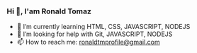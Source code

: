 ### Hi 👋, I'am Ronald Tomaz

- 🌱 I’m currently learning HTML, CSS, JAVASCRIPT, NODEJS
- 🤔 I’m looking for help with Git, JAVASCRIPT, NODEJS
- 📫 How to reach me: ronaldtmprofile@gmail.com

